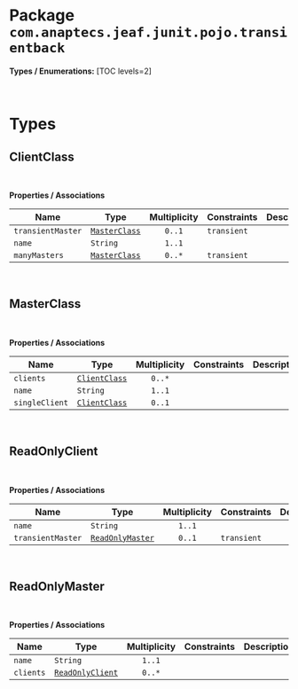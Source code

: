 # Package `com.anaptecs.jeaf.junit.pojo.transientback`

**Types / Enumerations:**
[TOC levels=2]

<br>

# Types
## ClientClass



<br>

**Properties / Associations**

| Name | Type | Multiplicity | Constraints | Description |
|------|------|:------------:|-------------|-------------|
| `transientMaster` | [`MasterClass`](#masterclass) | `0..1` | `transient`<br> |  |
| `name` | `String` | `1..1` |  |  |
| `manyMasters` | [`MasterClass`](#masterclass) | `0..*` | `transient`<br> |  |

<br>

## MasterClass



<br>

**Properties / Associations**

| Name | Type | Multiplicity | Constraints | Description |
|------|------|:------------:|-------------|-------------|
| `clients` | [`ClientClass`](#clientclass) | `0..*` |  |  |
| `name` | `String` | `1..1` |  |  |
| `singleClient` | [`ClientClass`](#clientclass) | `0..1` |  |  |

<br>

## ReadOnlyClient



<br>

**Properties / Associations**

| Name | Type | Multiplicity | Constraints | Description |
|------|------|:------------:|-------------|-------------|
| `name` | `String` | `1..1` |  |  |
| `transientMaster` | [`ReadOnlyMaster`](#readonlymaster) | `0..1` | `transient`<br> |  |

<br>

## ReadOnlyMaster



<br>

**Properties / Associations**

| Name | Type | Multiplicity | Constraints | Description |
|------|------|:------------:|-------------|-------------|
| `name` | `String` | `1..1` |  |  |
| `clients` | [`ReadOnlyClient`](#readonlyclient) | `0..*` |  |  |

<br>




